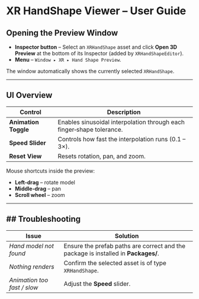 # XR HandShape Viewer – User Guide

## Opening the Preview Window

* **Inspector button** – Select an `XRHandShape` asset and click **Open 3D Preview** at the bottom of its Inspector (added by `XRHandShapeEditor`).
* **Menu** – `Window ▸ XR ▸ Hand Shape Preview`.

The window automatically shows the currently selected `XRHandShape`.

---

## UI Overview

| Control              | Description                                                           |
| -------------------- | --------------------------------------------------------------------- |
| **Animation Toggle** | Enables sinusoidal interpolation through each finger‑shape tolerance. |
| **Speed Slider**     | Controls how fast the interpolation runs (0.1 – 3×).                  |
| **Reset View**       | Resets rotation, pan, and zoom.                                       |

Mouse shortcuts inside the preview:

* **Left‑drag** – rotate model
* **Middle‑drag** – pan
* **Scroll wheel** – zoom

---

## ## Troubleshooting

| Issue                       | Solution                                                                           |
| --------------------------- | ---------------------------------------------------------------------------------- |
| *Hand model not found*      | Ensure the prefab paths are correct and the package is installed in **Packages/**. |
| *Nothing renders*           | Confirm the selected asset is of type `XRHandShape`.                               |
| *Animation too fast / slow* | Adjust the **Speed** slider.                                                       |





